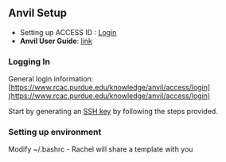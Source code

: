 ## Anvil Setup
- Setting up ACCESS ID : [Login](https://operations.access-ci.org/identity/new-user)
- **Anvil User Guide**: [link](https://www.rcac.purdue.edu/knowledge/anvil)

### Logging In
General login information: [https://www.rcac.purdue.edu/knowledge/anvil/access/login](https://www.rcac.purdue.edu/knowledge/anvil/access/login)

Start by generating an [SSH key](https://www.rcac.purdue.edu/knowledge/anvil/access/login/sshkeys) by following the steps provided.

### Setting up environment
Modify ~/.bashrc - Rachel will share a template with you


